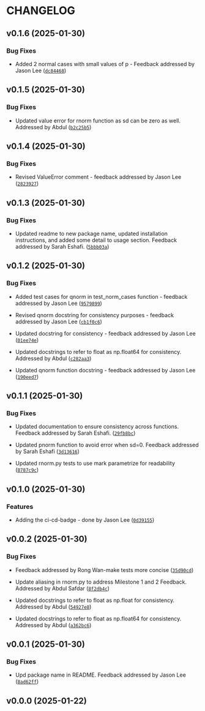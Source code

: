 # CHANGELOG


## v0.1.6 (2025-01-30)

### Bug Fixes

- Added 2 normal cases with small values of p - Feedback addressed by Jason Lee
  ([`dc84468`](https://github.com/UBC-MDS/Group24-pystats/commit/dc84468fd278fb0def86c0152af9bf155fa7b389))


## v0.1.5 (2025-01-30)

### Bug Fixes

- Updated value error for rnorm function as sd can be zero as well. Addressed by Abdul
  ([`b2c25b5`](https://github.com/UBC-MDS/Group24-pystats/commit/b2c25b5ebcafffe062a0af557bb59cc1f2178272))


## v0.1.4 (2025-01-30)

### Bug Fixes

- Revised ValueError comment - feedback addressed by Jason Lee
  ([`2823927`](https://github.com/UBC-MDS/Group24-pystats/commit/28239274853a0a576a832d58281a41f9c3653830))


## v0.1.3 (2025-01-30)

### Bug Fixes

- Updated readme to new package name, updated installation instructions, and added some detail to
  usage section. Feedback addressed by Sarah Eshafi.
  ([`5bbb03a`](https://github.com/UBC-MDS/Group24-pystats/commit/5bbb03a3ddac79e137047d35123c1411eaff7537))


## v0.1.2 (2025-01-30)

### Bug Fixes

- Added test cases for qnorm in test_norm_cases function - feedback addressed by Jason Lee
  ([`9579899`](https://github.com/UBC-MDS/Group24-pystats/commit/9579899e92c71cdc00390df400468201f8594e19))

- Revised qnorm docstring for consistency purposes - feedback addressed by Jason Lee
  ([`cb1f0c6`](https://github.com/UBC-MDS/Group24-pystats/commit/cb1f0c60f0d4c66d28981f520c370d5a762f0fc1))

- Updated docstring for consistency - feedback addressed by Jason Lee
  ([`01ee74e`](https://github.com/UBC-MDS/Group24-pystats/commit/01ee74eb5d9d1026f4ff17a64051c34e65033bd8))

- Updated docstrings to refer to float as np.float64 for consistency. Addressed by Abdul
  ([`c282aa3`](https://github.com/UBC-MDS/Group24-pystats/commit/c282aa3d3966d001324949d74ac42e0e5e44750c))

- Updated qnorm function docstring - feedback addressed by Jason Lee
  ([`190eed7`](https://github.com/UBC-MDS/Group24-pystats/commit/190eed712024bc1faae898f991bf05e614e73293))


## v0.1.1 (2025-01-30)

### Bug Fixes

- Updated documentation to ensure consistency across functions. Feedback addressed by Sarah Eshafi.
  ([`29fb8bc`](https://github.com/UBC-MDS/Group24-pystats/commit/29fb8bc7fb6dc540058887b6958b899a9857caa8))

- Updated pnorm function to avoid error when sd=0. Feedback addressed by Sarah Eshafi
  ([`3d13616`](https://github.com/UBC-MDS/Group24-pystats/commit/3d13616fc8ffe06f1722c25e47678019bd91f799))

- Updated rnorm.py tests to use mark parametrize for readability
  ([`8787c9c`](https://github.com/UBC-MDS/Group24-pystats/commit/8787c9cd043b9ab0f82d00cf155542e0f8bf6b77))


## v0.1.0 (2025-01-30)

### Features

- Adding the ci-cd-badge - done by Jason Lee
  ([`0d39155`](https://github.com/UBC-MDS/Group24-pystats/commit/0d3915584e622be84174e004dc2cc6934795826a))


## v0.0.2 (2025-01-30)

### Bug Fixes

- Feedback addressed by Rong Wan-make tests more concise
  ([`35d90cd`](https://github.com/UBC-MDS/Group24-pystats/commit/35d90cda677aa2f0d0d21ff34fd047e5c0660437))

- Update aliasing in rnorm.py to address Milestone 1 and 2 Feedback. Addressed by Abdul Safdar
  ([`8f2db4c`](https://github.com/UBC-MDS/Group24-pystats/commit/8f2db4c6ef5a8e538d316d096e4d6901c5f6c499))

- Updated docstrings to refer to float as np.float for consistency. Addressed by Abdul
  ([`54927e8`](https://github.com/UBC-MDS/Group24-pystats/commit/54927e83e1256742c47dee3d0534621852227eb7))

- Updated docstrings to refer to float as np.float64 for consistency. Addressed by Abdul
  ([`a362bc6`](https://github.com/UBC-MDS/Group24-pystats/commit/a362bc6c2b5df3283467124e6e96143ad98c9213))


## v0.0.1 (2025-01-30)

### Bug Fixes

- Upd package name in README. Feedback addressed by Jason Lee
  ([`8ad62ff`](https://github.com/UBC-MDS/Group24-pystats/commit/8ad62ffbcfa3c16400ed74ae83f6ca38f607d1e1))


## v0.0.0 (2025-01-22)
